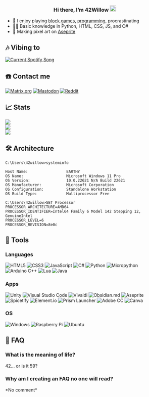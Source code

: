 <!-- Credit to https://github.com/tthn0/tthn0 for README idea -->

<h3 align="center">Hi there, I’m 42Willow <img src="https://media.giphy.com/media/hvRJCLFzcasrR4ia7z/giphy.gif" width="20px"></h3>

* :seedling: I enjoy playing [block games](https://prismlauncher.org), [programming](https://code.visualstudio.com), procrastinating
* :technologist: Basic knowledge in Python, HTML, CSS, JS, and C#
* :art: Making pixel art on [Aseprite](https://github.com/aseprite/aseprite)

## 🎶 Vibing to
<a href="https://spicetify.app">
  <img src="https://spotify-readme-n30k31uw0-42mockingjay.vercel.app/api?theme=dark&scan=true&rainbow=true" alt="Current Spotify Song">
</a>

## ☎️ Contact me
[![Matrix.org](https://img.shields.io/badge/matrix-black?style=for-the-badge&logo=matrix)](https://matrix.to/#/@42willow:matrix.org)
[![Mastodon](https://img.shields.io/badge/mastodon-%236364FF?style=for-the-badge&logo=mastodon&logoColor=white)](https://mastodon.social/@42willow)
[![Reddit](https://img.shields.io/badge/reddit-%23FF4500?style=for-the-badge&logo=reddit&logoColor=white)](https://reddit.com/u/42willow)

## 📈 Stats

<div>
  <img src="https://github-readme-stats.vercel.app/api?username=42willow&show_icons=true&rank_icon=github&include_all_commits=true&show=discussions_starte&count_private=true&hide_border=true&bg_color=161B22&text_color=c9d1d9&title_color=50a6ff&icon_color=3572a5d&card_width=445" />
</div>

<div>
  <img src="https://github-readme-stats.vercel.app/api/top-langs/?username=42willow&langs_count=8&layout=compact&hide_border=true&bg_color=161B22&text_color=c9d1d9&title_color=50a6ff&icon_color=3572a5&card_width=445"/>
</div>

<div>
 <img src="http://github-readme-streak-stats.herokuapp.com?user=42willow&theme=dark&hide_border=true&background=161B22&ring=50A6FF&fire=FF9022&currStreakLabel=FFFFFF&card_width=445">
</div>

## 🛠 Architecture

```
C:\Users\42willow>systeminfo

Host Name:                 EARTHY
OS Name:                   Microsoft Windows 11 Pro
OS Version:                10.0.22621 N/A Build 22621
OS Manufacturer:           Microsoft Corporation
OS Configuration:          Standalone Workstation
OS Build Type:             Multiprocessor Free
```
```
C:\Users\42willow>SET Processor
PROCESSOR_ARCHITECTURE=AMD64
PROCESSOR_IDENTIFIER=Intel64 Family 6 Model 142 Stepping 12, GenuineIntel
PROCESSOR_LEVEL=6
PROCESSOR_REVISION=8e0c
```

## 🔨 Tools
### Languages
![HTML5](https://img.shields.io/badge/html5-%23E34F26.svg?style=for-the-badge&logo=html5&logoColor=white)
![CSS3](https://img.shields.io/badge/css3-%231572B6.svg?style=for-the-badge&logo=css3&logoColor=white)
![JavaScript](https://img.shields.io/badge/javascript-%23323330.svg?style=for-the-badge&logo=javascript&logoColor=%23F7DF1E)
![C#](https://img.shields.io/badge/c%23-%23239120.svg?style=for-the-badge&logo=c-sharp&logoColor=white)
![Python](https://img.shields.io/badge/python-%233776AB?style=for-the-badge&logo=python&logoColor=white)
![Micropython](https://img.shields.io/badge/micropython-%232B2728?style=for-the-badge&logo=micropython&logoColor=white)
![Arduino C++](https://img.shields.io/badge/Arduino_C%2B%2B-%2300979D?style=for-the-badge&logo=arduino&logoColor=white)
![Lua](https://img.shields.io/badge/lua-%232C2D72?style=for-the-badge&logo=lua&logoColor=white)
![Java](https://img.shields.io/badge/java-%23F80000?style=for-the-badge&logo=oracle&logoColor=white)

### Apps
![Unity](https://img.shields.io/badge/unity-%23000000.svg?style=for-the-badge&logo=unity&logoColor=white)
![Visual Studio Code](https://img.shields.io/badge/Visual%20Studio%20Code-0078d7.svg?style=for-the-badge&logo=visual-studio-code&logoColor=white)
![Vivaldi](https://img.shields.io/badge/vivaldi-%23EF3939?style=for-the-badge&logo=vivaldi&logoColor=white)
![Obsidian.md](https://img.shields.io/badge/obsidian.md-%237C3AED?style=for-the-badge&logo=obsidian&logoColor=white)
![Aseprite](https://img.shields.io/badge/aseprite-%23544450?style=for-the-badge&logo=aseprite&logoColor=white)
![Spicetify](https://img.shields.io/badge/spicetify-%231DB954?style=for-the-badge&logo=spotify&logoColor=white)
![Element.io](https://img.shields.io/badge/element-%230DBD8B?style=for-the-badge&logo=element&logoColor=white)
![Prism Launcher](https://img.shields.io/badge/prism_launcher-%2362B47A?style=for-the-badge&logoColor=white)
![Adobe CC](https://img.shields.io/badge/adobe_cc-%23DA1F26?style=for-the-badge&logo=adobecreativecloud&logoColor=white)
![Canva](https://img.shields.io/badge/canva-%2300C4CC?style=for-the-badge&logo=canva&logoColor=white)

### OS
![Windows](https://img.shields.io/badge/windows-%230078D4?style=for-the-badge&logo=windows11&logoColor=white)
![Raspberry Pi](https://img.shields.io/badge/raspberry_pi-%23A22846?style=for-the-badge&logo=raspberrypi&logoColor=white)
![Ubuntu](https://img.shields.io/badge/ubuntu-%23E95420?style=for-the-badge&logo=ubuntu&logoColor=white)

## 📃 FAQ
### What is the meaning of life?
42... or is it 59?
### Why am I creating an FAQ no one will read?
\*No comment\*
